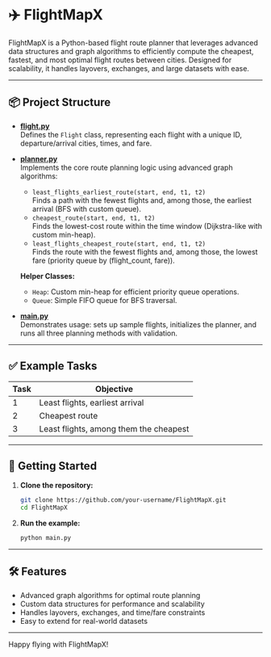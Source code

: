 # ✈️ FlightMapX

FlightMapX is a Python-based flight route planner that leverages advanced data structures and graph algorithms to efficiently compute the cheapest, fastest, and most optimal flight routes between cities. Designed for scalability, it handles layovers, exchanges, and large datasets with ease.

---

## 📦 Project Structure

- **[flight.py](flight.py)**  
  Defines the `Flight` class, representing each flight with a unique ID, departure/arrival cities, times, and fare.

- **[planner.py](planner.py)**  
  Implements the core route planning logic using advanced graph algorithms:
  - `least_flights_earliest_route(start, end, t1, t2)`  
    Finds a path with the fewest flights and, among those, the earliest arrival (BFS with custom queue).
  - `cheapest_route(start, end, t1, t2)`  
    Finds the lowest-cost route within the time window (Dijkstra-like with custom min-heap).
  - `least_flights_cheapest_route(start, end, t1, t2)`  
    Finds the route with the fewest flights and, among those, the lowest fare (priority queue by (flight_count, fare)).

  **Helper Classes:**  
  - `Heap`: Custom min-heap for efficient priority queue operations.  
  - `Queue`: Simple FIFO queue for BFS traversal.

- **[main.py](main.py)**  
  Demonstrates usage: sets up sample flights, initializes the planner, and runs all three planning methods with validation.

---

## ✅ Example Tasks

| Task | Objective                              |
|------|----------------------------------------|
|  1   | Least flights, earliest arrival        |
|  2   | Cheapest route                        |
|  3   | Least flights, among them the cheapest|

---

## 🚀 Getting Started

1. **Clone the repository:**
   ```sh
   git clone https://github.com/your-username/FlightMapX.git
   cd FlightMapX
   ```

2. **Run the example:**
   ```sh
   python main.py
   ```

---

## 🛠️ Features

- Advanced graph algorithms for optimal route planning
- Custom data structures for performance and scalability
- Handles layovers, exchanges, and time/fare constraints
- Easy to extend for real-world datasets

---

Happy flying with FlightMapX!
